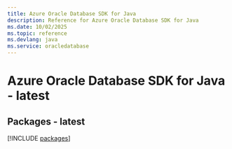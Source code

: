 ```yaml
---
title: Azure Oracle Database SDK for Java
description: Reference for Azure Oracle Database SDK for Java
ms.date: 10/02/2025
ms.topic: reference
ms.devlang: java
ms.service: oracledatabase
---
```

# Azure Oracle Database SDK for Java - latest
## Packages - latest
[!INCLUDE [packages](oracle-database-index.md)]